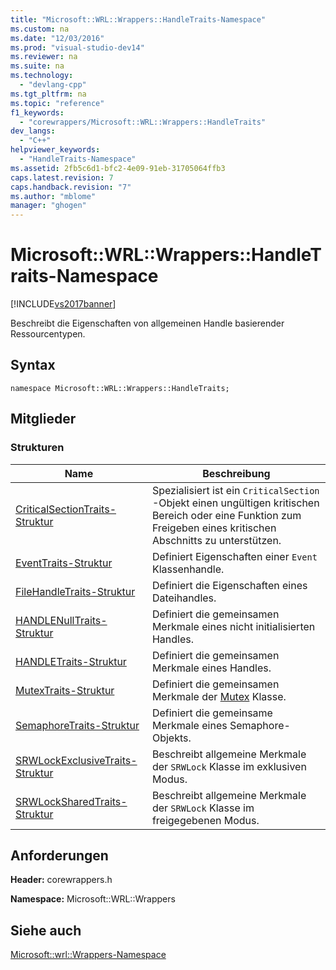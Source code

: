 ```yaml
---
title: "Microsoft::WRL::Wrappers::HandleTraits-Namespace"
ms.custom: na
ms.date: "12/03/2016"
ms.prod: "visual-studio-dev14"
ms.reviewer: na
ms.suite: na
ms.technology: 
  - "devlang-cpp"
ms.tgt_pltfrm: na
ms.topic: "reference"
f1_keywords: 
  - "corewrappers/Microsoft::WRL::Wrappers::HandleTraits"
dev_langs: 
  - "C++"
helpviewer_keywords: 
  - "HandleTraits-Namespace"
ms.assetid: 2fb5c6d1-bfc2-4e09-91eb-31705064ffb3
caps.latest.revision: 7
caps.handback.revision: "7"
ms.author: "mblome"
manager: "ghogen"
---
```

# Microsoft::WRL::Wrappers::HandleTraits-Namespace
[!INCLUDE[vs2017banner](../assembler/inline/includes/vs2017banner.md)]

Beschreibt die Eigenschaften von allgemeinen Handle basierender Ressourcentypen.  
  
## <a name="syntax"></a>Syntax  
  
```  
namespace Microsoft::WRL::Wrappers::HandleTraits;  
```  
  
## <a name="members"></a>Mitglieder  
  
### <a name="structures"></a>Strukturen  
  
|Name|Beschreibung|  
|----------|-----------------|  
|[CriticalSectionTraits-Struktur](../windows/criticalsectiontraits-structure.md)|Spezialisiert ist ein `CriticalSection` -Objekt einen ungültigen kritischen Bereich oder eine Funktion zum Freigeben eines kritischen Abschnitts zu unterstützen.|  
|[EventTraits-Struktur](../windows/eventtraits-structure.md)|Definiert Eigenschaften einer `Event` Klassenhandle.|  
|[FileHandleTraits-Struktur](../windows/filehandletraits-structure.md)|Definiert die Eigenschaften eines Dateihandles.|  
|[HANDLENullTraits-Struktur](../windows/handlenulltraits-structure.md)|Definiert die gemeinsamen Merkmale eines nicht initialisierten Handles.|  
|[HANDLETraits-Struktur](../windows/handletraits-structure.md)|Definiert die gemeinsamen Merkmale eines Handles.|  
|[MutexTraits-Struktur](../windows/mutextraits-structure.md)|Definiert die gemeinsamen Merkmale der [Mutex](../windows/mutex-class1.md) Klasse.|  
|[SemaphoreTraits-Struktur](../windows/semaphoretraits-structure.md)|Definiert die gemeinsame Merkmale eines Semaphore-Objekts.|  
|[SRWLockExclusiveTraits-Struktur](../windows/srwlockexclusivetraits-structure.md)|Beschreibt allgemeine Merkmale der `SRWLock` Klasse im exklusiven Modus.|  
|[SRWLockSharedTraits-Struktur](../windows/srwlocksharedtraits-structure.md)|Beschreibt allgemeine Merkmale der `SRWLock` Klasse im freigegebenen Modus.|  
  
## <a name="requirements"></a>Anforderungen  
 **Header:** corewrappers.h  
  
 **Namespace:** Microsoft::WRL::Wrappers  
  
## <a name="see-also"></a>Siehe auch  
 [Microsoft::wrl::Wrappers-Namespace](../windows/microsoft-wrl-wrappers-namespace.md)